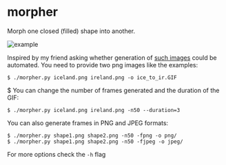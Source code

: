 # morpher
Morph one closed (filled) shape into another.

![example](https://github.com/postmodernist1488/morpher/assets/101038833/c4d122c7-0b19-4583-ae6c-1f4f448ec879)

Inspired by my friend asking whether generation of [such images](https://www.reddit.com/r/MapPorn/comments/wlzqiz/from_iceland_to_ireland) could be automated.
You need to provide two png images like the examples:
```
$ ./morpher.py iceland.png ireland.png -o ice_to_ir.GIF
```
$ You can change the number of frames generated and the duration of the GIF:
```
$ ./morpher.py iceland.png ireland.png -n50 --duration=3
```
You can also generate frames in PNG and JPEG formats:
```
$ ./morpher.py shape1.png shape2.png -n50 -fpng -o png/
$ ./morpher.py shape1.png shape2.png -n50 -fjpeg -o jpeg/ 
```
For more options check the `-h` flag
